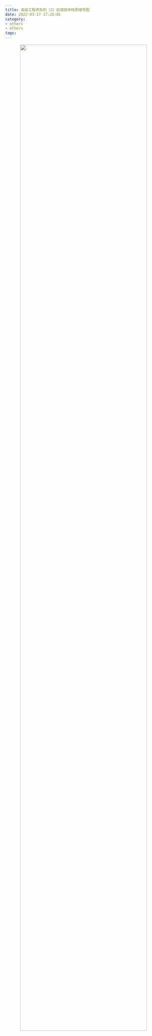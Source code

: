 ```yaml
---
title: 高级工程师系列（2）前端技术栈思维导图
date: 2022-03-17 17:25:02
category:
- others
- others
tags:
---
```


<div style="text-align: center;">
    <img src=/images/senior_eng_mind_map/front_mind_map.png style="width: 90%; "/>
</div>

